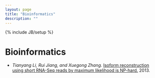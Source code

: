 ```yaml
---
layout: page
title: "Bioinformatics"
description: ""
---
```

{% include JB/setup %}

# Bioinformatics

<ul>
<li><em>Tianyang Li, Rui Jiang, and Xuegong Zhang.</em> <a href="http://arxiv.org/abs/1305.0916">Isoform reconstruction using short RNA-Seq reads by maximum likelihood is NP-hard.</a> 2013.</li>
<li style="visibility: hidden;"><a href="./lty-tsinghua-undergrad-thesis.pdf">通过 RNA-Seq 估计转录本长度和辨识剪切异构体的研究 (清华大学本科论文)</a></li>
</ul>

<!--
* [*De novo* transcript reconstruction and abundance estimation in eukaryotic RNA-Seq data analysis](https://github.com/tianyang-li/de-novo-rna-seq-quant-1)

* [Statistical etimation a transcript's length from RNA-Seq data](https://github.com/tianyang-li/rna-seq-len-est-0)

* [Assembly Assisted RNA-Seq Alignment](https://github.com/tianyang-li/aarsa)
-->

